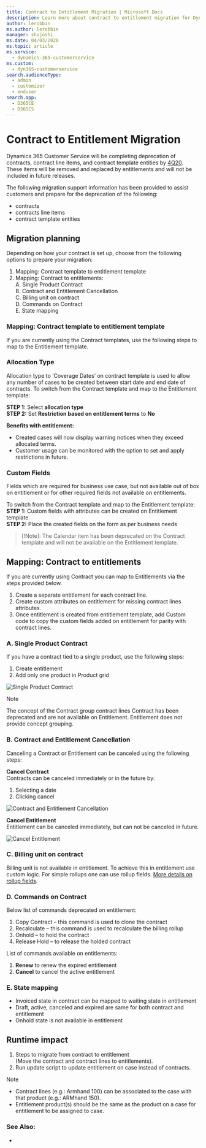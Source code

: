 ```yaml
---
title: Contract to Entitlement Migration | Microsoft Docs
description: Learn more about contract to entitlement migration for Dynamics 365 Customer Service.
author: lerobbin
ms.author: lerobbin
manager: shujoshi
ms.date: 04/03/2020
ms.topic: article
ms.service: 
  - dynamics-365-customerservice
ms.custom: 
  - dyn365-customerservice
search.audienceType: 
  - admin
  - customizer
  - enduser
search.app: 
  - D365CE
  - D365CS
---
```


# Contract to Entitlement Migration

Dynamics 365 Customer Service will be completing deprecation of contracts, contract line items, and contract template entities by [4Q20](https://docs.microsoft.com/en-us/power-platform/important-changes-coming#contracts-contract-line-items-and-contract-templates-entities-are-deprecated). These items will be removed and replaced by entitlements and will not be included in future releases.

The following migration support information has been provided to assist customers and prepare for the deprecation of the following:
- contracts
- contracts line items
- contract template entities

## Migration planning
Depending on how your contract is set up, choose from the following options to prepare your migration:

1. Mapping: Contract template to entitlement template
2. Mapping: Contract to entitlements:<BR>
  A. Single Product Contract<BR>
  B. Contract and Entitlement Cancellation<BR>
  C. Billing unit on contract<BR>
  D. Commands on Contract<BR>
  E. State mapping

### Mapping: Contract template to entitlement template
If you are currently using the Contract templates, use the following steps to map to the Entitlement template.

### Allocation Type
 Allocation type to ‘Coverage Dates’ on contract template is used to allow any number of cases to be created between start date and end date of contracts. To switch from the Contract template and map to the Entitlement template:

**STEP 1:**  Select **allocation type** <BR>
**STEP 2:** Set **Restriction based on entitlement terms** to **No**

**Benefits with entitlement:**
- Created cases will now display warning notices when they exceed allocated terms.
- Customer usage can be monitored with the option to set and apply restrictions in future.

### Custom Fields
Fields which are required for business use case, but not available out of box on entitlement or for other required fields not available on entitlements.

To switch from the Contract template and map to the Entitlement template:<BR>
**STEP 1:** Custom fields with attributes can be created on Entitlement template<BR>
**STEP 2:** Place the created fields on the form as per business needs

> [!Note]: 
> The Calendar item has been deprecated on the Contract template and will not be available on the Entitlement template.

## Mapping: Contract to entitlements
If you are currently using Contract you can map to Entitlements via the steps provided below.

1.	Create a separate entitlement for each contract line.
2.	Create custom attributes on entitlement for missing contract lines attributes.
3.	Once entitlement is created from entitlement template, add Custom code to copy the custom fields added on entitlement for parity with contract lines.

### A. Single Product Contract<BR>
  If you have a contract tied to a single product, use the following steps:
 1. Create entitlement
 2. Add only one product in Product grid

![Single Product Contract](media\single-product-contract.png)

> [!Note]
> The concept of the Contract group contract lines Contract has been deprecated and are not available on Entitlement. Entitlement does not provide concept grouping.

### B. Contract and Entitlement Cancellation<BR>
Canceling a Contract or Entitlement can be canceled using the following steps:

**Cancel Contract**<BR>
Contracts can be canceled immediately or in the future by:
1.	Selecting a date
2.	Clicking cancel

![Contract and Entitlement Cancellation](media\contract-and-entitlement-cancellation.png)

**Cancel Entitlement**<BR>
Entitlement can be canceled immediately, but can not be canceled in future.

![Cancel Entitlement](media\cancel-entitlement.png)

### C. Billing unit on contract<BR>
Billing unit is not available in entitlement. To achieve this in entitlement use custom logic.
For simple rollups one can use rollup fields. [More details on rollup fields](https://docs.microsoft.com/en-us/dynamics365/customerengagement/on-premises/customize/define-rollup-fields).

### D. Commands on Contract <BR>
Below list of commands deprecated on entitlement:
1. Copy Contract – this command is used to clone the contract 
2. Recalculate – this command is used to recalculate the billing rollup
3. Onhold – to hold the contract
4. Release Hold – to release the holded contract

List of commands available on entitlements:
1. **Renew** to renew the expired entitlement 
2. **Cancel** to cancel the active entitlement

### E. State mapping <BR>
- Invoiced state in contract can be mapped to waiting state in entitlement
- Draft, active, canceled and expired are same for both contract and entitlement
- Onhold state is not available in entitlement

## Runtime impact
1.	Steps to migrate from contract to entitlement <BR>
(Move the contract and contract lines to entitlements).
2.	Run update script to update entitlement on case instead of contracts.

>[!Note] 
> - Contract lines (e.g.: Armhand 100) can be associated to the case with that product (e.g.: ARMhand 150). 
> - Entitlement product(s) should be the same as the product on a case for entitlement to be assigned to case.

### See Also:
-























